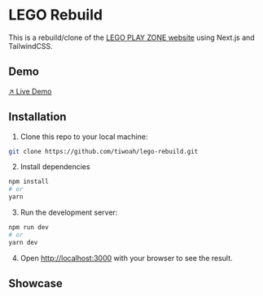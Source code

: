 # LEGO Rebuild

This is a rebuild/clone of the [LEGO PLAY ZONE website](https://kids.lego.com) using Next.js and TailwindCSS.

## Demo

[↗ Live Demo](https://kids.lego.com)

## Installation

1. Clone this repo to your local machine:

```bash
git clone https://github.com/tiwoah/lego-rebuild.git
```

2. Install dependencies

```bash
npm install
# or
yarn
```

3. Run the development server:

```bash
npm run dev
# or
yarn dev
```

4. Open [http://localhost:3000](http://localhost:3000) with your browser to see the result.

## Showcase
